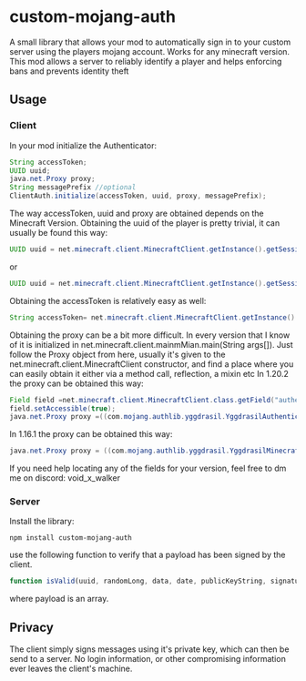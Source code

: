 # custom-mojang-auth
A small library that allows your mod to automatically sign in to your custom server using the players mojang account. 
Works for any minecraft version.
This mod allows a server to reliably identify a player and helps enforcing bans and prevents identity theft
## Usage
### Client

In your mod initialize the Authenticator:
```java
String accessToken;
UUID uuid;
java.net.Proxy proxy;
String messagePrefix //optional
ClientAuth.initialize(accessToken, uuid, proxy, messagePrefix);
```
The way accessToken, uuid and proxy are obtained depends on the Minecraft Version.
Obtaining the uuid of the player is pretty trivial, it can usually be found this way:
```java
UUID uuid = net.minecraft.client.MinecraftClient.getInstance().getSession().getProfile().getId(); //1.16.1
```
or
```java
UUID uuid = net.minecraft.client.MinecraftClient.getInstance().getSession().getUuidOrNull(); //1.20.2
```
Obtaining the accessToken is relatively easy as well:
```java
String accessToken= net.minecraft.client.MinecraftClient.getInstance().getSession().getAccessToken();
```
Obtaining the proxy can be a bit more difficult.
In every version that I know of it is initialized in net.minecraft.client.mainmMian.main(String args[]). Just follow the Proxy object from here,
usually it's given to the net.minecraft.client.MinecraftClient constructor, and find a place where you can easily obtain it either via a method call, reflection, a mixin etc
In 1.20.2 the proxy can be obtained this way:
```java
Field field =net.minecraft.client.MinecraftClient.class.getField("authenticationService");
field.setAccessible(true);
java.net.Proxy proxy =((com.mojang.authlib.yggdrasil.YggdrasilAuthenticationService)field.get(net.minecraft.client.MinecraftClient.getInstance())).getProxy();
```
In 1.16.1 the proxy can be obtained this way:
```java
java.net.Proxy proxy = ((com.mojang.authlib.yggdrasil.YggdrasilMinecraftSessionService)net.minecraft.client.MinecraftClient.getInstance().getSessionService()).getAuthenticationService().getProxy();
```
If you need help locating any of the fields for your version, feel free to dm me on discord: void_x_walker
### Server
Install the library:
```
npm install custom-mojang-auth  
```
use the following function to verify that a payload has been signed by the client.
```javascript
function isValid(uuid, randomLong, data, date, publicKeyString, signatureBytes, payload)
```
where payload is an array.
## Privacy
The client simply signs messages using it's private key, which can then be send to a server. No login information, or other compromising information ever leaves the client's machine.
